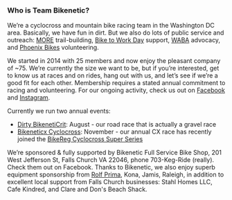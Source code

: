 ### Who is Team Bikenetic?

We’re a cyclocross and mountain bike racing team in the Washington DC area. Basically, we have fun in dirt. But we also do lots of public service and outreach: [MORE](http://www.more-mtb.org/) trail-building, [Bike to Work Day](https://www.biketoworkmetrodc.org/) support, [WABA](http://www.waba.org/) advocacy, and [Phoenix Bikes](http://www.phoenixbikes.org/) volunteering.

We started in 2014 with 25 members and now enjoy the pleasant company of ~75. We’re currently the size we want to be, but if you’re interested, get to know us at races and on rides, hang out with us, and let’s see if we’re a good fit for each other. Membership requires a stated annual commitment to racing and volunteering. For our ongoing activity, check us out on [Facebook](https://www.facebook.com/teambikenetic/) and [Instagram](https://www.instagram.com/teambikenetic/).

Currently we run two annual events:

- [Dirty BikenetiCrit](https://www.facebook.com/DirtyBikenetiCrit/): August - our road race that is actually a gravel race
- [Bikeneticx Cyclocross](https://www.facebook.com/bikeneticx/): November - our annual CX race has recently joined the [BikeReg Cyclocross Super Series](https://www.facebook.com/Super8cyclocross/)

We’re sponsored & fully supported by Bikenetic Full Service Bike Shop, 201 West Jefferson St, Falls Church VA 22046, phone 703-Keg-Ride (really). Check them out on Facebook. Thanks to Bikenetic, we also enjoy superb equipment sponsorship from [Rolf Prima](https://rolfprima.com/), Kona, Jamis, Raleigh, in addition to excellent local support from Falls Church businesses: Stahl Homes LLC, Cafe Kindred, and Clare and Don's Beach Shack.
